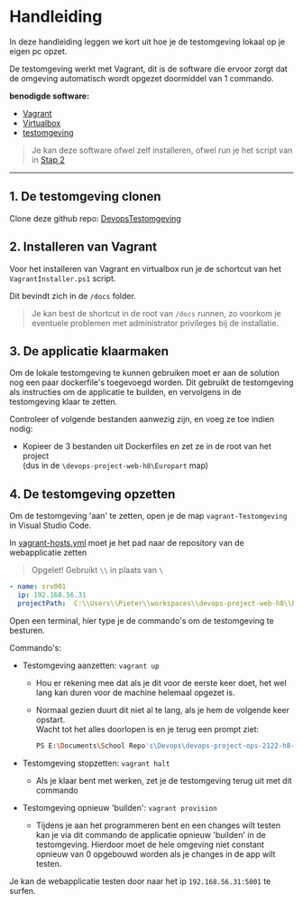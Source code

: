 # Handleiding

In deze handleiding leggen we kort uit hoe je de testomgeving lokaal op je eigen pc opzet.

De testomgeving werkt met Vagrant, dit is de software die ervoor zorgt dat de omgeving automatisch wordt opgezet doormiddel van 1 commando.

**benodigde software:**

- [Vagrant](https://www.vagrantup.com/)
- [Virtualbox](https://www.virtualbox.org/)
- [testomgeving](https://github.com/HoGentTIN/devops-project-ops-2122-h8-ops/tree/main/vagrant-Testomgeving)

> Je kan deze software ofwel zelf installeren, ofwel run je het script van in [Stap 2](#2-installeren-van-vagrant)

---

## 1. De testomgeving clonen

Clone deze github repo:
[DevopsTestomgeving](https://github.com/Vic-Rottiers/DevopsTestomgeving)

## 2. Installeren van Vagrant

Voor het installeren van Vagrant en virtualbox run je de schortcut van het `VagrantInstaller.ps1` script.

Dit bevindt zich in de `/docs` folder.
>Je kan best de shortcut in de root van `/docs` runnen, zo voorkom je eventuele problemen met administrator privileges bij de installatie.

## 3. De applicatie klaarmaken

Om de lokale testomgeving te kunnen gebruiken moet er aan de solution nog een paar dockerfile's toegevoegd worden. Dit gebruikt de testomgeving als instructies om de applicatie te builden, en vervolgens in de testomgeving klaar te zetten.

Controleer of volgende bestanden aanwezig zijn, en voeg ze toe indien nodig:

- Kopieer de 3 bestanden uit Dockerfiles en zet ze in de root van het project  
  (dus in de `\devops-project-web-h8\Europart` map)

## 4. De testomgeving opzetten

Om de testomgeving 'aan' te zetten, open je de map `vagrant-Testomgeving` in Visual Studio Code.  

In [vagrant-hosts.yml](vagrant-hosts.yml) moet je het pad naar de repository van de webapplicatie zetten

>Opgelet! Gebruikt `\\` in plaats van `\`

```yml
- name: srv001
  ip: 192.168.56.31
  projectPath:  C:\\Users\\Pieter\\workspaces\\devops-project-web-h8\\Europart
```


Open een terminal, hier type je de commando's om de testomgeving te besturen.

Commando's:

- Testomgeving aanzetten: `vagrant up`
  - Hou er rekening mee dat als je dit voor de eerste keer doet, het wel lang kan duren voor de machine helemaal opgezet is.
  - Normaal gezien duurt dit niet al te lang, als je hem de volgende keer opstart.  
  Wacht tot het alles doorlopen is en je terug een prompt ziet:  

    ```bash
    PS E:\Documents\School Repo's\Devops\devops-project-ops-2122-h8-ops\vagrant-Testomgeving>
    ```

- Testomgeving stopzetten: `vagrant halt`
  - Als je klaar bent met werken, zet je de testomgeving terug uit met dit commando
- Testomgeving opnieuw 'builden': `vagrant provision`
  - Tijdens je aan het programmeren bent en een changes wilt testen kan je via dit commando de applicatie opnieuw 'builden' in de testomgeving. Hierdoor moet de hele omgeving niet constant opnieuw van 0 opgebouwd worden als je changes in de app wilt testen.

Je kan de webapplicatie testen door naar het ip `192.168.56.31:5001` te surfen.